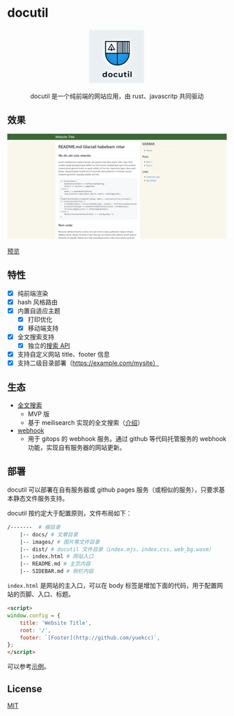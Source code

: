 # docutil

<div>
    <p align="center"><img src="./docutil-logo.png" width="128"></p>
    <p align="center">docutil 是一个纯前端的网站应用，由 rust、javascritp 共同驱动</p>
</div>


## 效果

![screenshot](./screenshot.png)

[预览](https://lambdadriver.space/)

## 特性

- [x] 纯前端渲染
- [x] hash 风格路由
- [x] 内置自适应主题
    - [x] 打印优化
    - [x] 移动端支持
- [x] 全文搜索支持
    - [x] 独立的[搜索 API](https://github.com/yuekcc/marknote-search-mvp)
- [x] 支持自定义网站 title、footer 信息
- [x] 支持二级目录部署（https://example.com/mysite）

## 生态

- [全文搜索](https://github.com/yuekcc/marknote-search-mvp)
    - MVP 版
    - 基于 meilisearch 实现的全文搜索（[介绍](https://lambdadriver.space/#/docs/202111/full-text-search-for-marknote.md)）
- [webhook](https://github.com/yuekcc/docutil-deploy-hook)
    - 用于 gitops 的 webhook 服务。通过 github 等代码托管服务的 webhook 功能，实现自有服务器的网站更新。

## 部署

docutil 可以部署在自有服务器或 github pages 服务（或相似的服务），只要求基本静态文件服务支持。

docutil 按约定大于配置原则，文件布局如下：

```sh
/-------  # 根目录
    |-- docs/ # 文章目录
    |-- images/ # 图片等文件目录
    |-- dist/ # docutil 文件目录（index.mjs、index.css、web_bg.wasm）
    |-- index.html # 网站入口
    |-- README.md # 主页内容
    |-- SIDEBAR.md # 侧栏内容
```

`index.html` 是网站的主入口，可以在 body 标签是增加下面的代码，用于配置网站的页脚、入口、标题。

```html
<script>
window.config = {
    title: 'Website Title',
    root: '/',
    footer: `[Footer](http://github.com/yuekcc)`,
};
</script>
```

可以参考[示例](loader/index.html)。

## License

[MIT](LICENSE)

